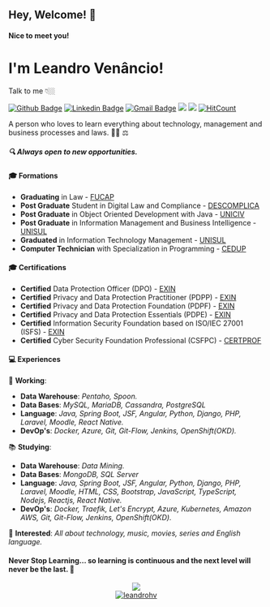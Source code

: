 ## Hey, Welcome! 👋 

#### Nice to meet you! 

# I'm Leandro Venâncio!
Talk to me 👇🏼

[![Github Badge](https://img.shields.io/badge/-Github-000?style=flat-square&logo=Github&logoColor=white&link=https://github.com/leandrohv)](https://github.com/leandrohv)
[![Linkedin Badge](https://img.shields.io/badge/-LinkedIn-blue?style=flat-square&logo=Linkedin&logoColor=white&link=https://www.linkedin.com/in/leandro-venancio/)](https://www.linkedin.com/in/leandro-venancio/)
[![Gmail Badge](https://img.shields.io/badge/-Gmail-c14438?style=flat-square&logo=Gmail&logoColor=white&link=mailto:leandrohilariovenancio@gmail.com)](mailto:leandrohilariovenancio@gmail.com)
[![](https://img.shields.io/badge/-Rocketseat-purple?style=flat-square&logo=&logoColor=6633cc&link=https://app.rocketseat.com.br/me/leandro-venancio)](https://app.rocketseat.com.br/me/leandro-venancio)
[![](https://img.shields.io/badge/-YouTube-c4302b?style=flat-square&logo=&logoColor=6633cc&link=https://www.youtube.com/channel/UCe0Ib3tzuuOt0lu8vaYnf7g)](https://www.youtube.com/channel/UCe0Ib3tzuuOt0lu8vaYnf7g)
[![HitCount](http://hits.dwyl.com/leandrohv/leandrohv.svg)](http://hits.dwyl.com/leandrohv/leandrohv)

A person who loves to learn everything about technology, management and business processes and laws. 👨‍💻 :balance_scale:
##### 🔍 Always open to new opportunities.

#### 🎓 Formations
- **Graduating** in Law - [FUCAP](https://www.fucap.edu.br/)
- **Post Graduate** Student in Digital Law and Compliance - [DESCOMPLICA](https://descomplica.com.br/pos-graduacao/direito/pos-em-direito-digital-e-compliance/)
- **Post Graduate** in Object Oriented Development with Java - [UNICIV](https://uniciv.com.br/) 
- **Post Graduate** in Information Management and Business Intelligence - [UNISUL](http://unisul.br/) 
- **Graduated** in Information Technology Management - [UNISUL](http://unisul.br/) 
- **Computer Technician** with Specialization in Programming - [CEDUP](https://www.facebook.com/Cedup-Diom%C3%ADcio-Freitas-TB-SC-601926376986825/)

#### 🎓 Certifications
- **Certified** Data Protection Officer (DPO) - [EXIN](https://app.exeed.pro/holder/badge/76241)
- **Certified** Privacy and Data Protection Practitioner (PDPP) - [EXIN](https://app.exeed.pro/holder/badge/76240)
- **Certified** Privacy and Data Protection Foundation (PDPF) - [EXIN](https://app.exeed.pro/holder/badge/71145)
- **Certified** Privacy and Data Protection Essentials (PDPE) - [EXIN](https://app.exeed.pro/holder/badge/71158)
- **Certified** Information Security Foundation based on ISO/IEC 27001 (ISFS) - [EXIN](https://app.exeed.pro/holder/badge/68759)
- **Certified** Cyber Security Foundation Professional (CSFPC) - [CERTPROF](https://certiprof.com/pages/cyber-security-foundation-csfpc)

#### 💻 Experiences
📰 **Working**:
- **Data Warehouse**: *Pentaho, Spoon.*
- **Data Bases**: *MySQL, MariaDB, Cassandra, PostgreSQL*
- **Language**: *Java, Spring Boot, JSF, Angular, Python, Django, PHP, Laravel, Moodle, React Native.*
- **DevOp's**: *Docker, Azure, Git, Git-Flow, Jenkins, OpenShift(OKD).*

📚 **Studying**:
- **Data Warehouse**: *Data Mining.*
- **Data Bases**: *MongoDB, SQL Server*
- **Language**: *Java, Spring Boot, JSF, Angular, Python, Django, PHP, Laravel, Moodle, HTML, CSS, Bootstrap, JavaScript, TypeScript, Nodejs, Reactjs, React Native.*
- **DevOp's**: *Docker, Traefik, Let's Encrypt, Azure, Kubernetes, Amazon AWS, Git, Git-Flow, Jenkins, OpenShift(OKD).* 

🎯 **Interested**: *All about technology, music, movies, series and English language.*


#### Never Stop Learning... so learning is continuous and the next level will never be the last. 🚀

<p align = "center">
  <a href="https://github.com/leandrohv"><img src="https://github-readme-stats.vercel.app/api/top-langs/?username=leandrohv&layout=compact&theme=dark"/></a> 
  <br>
  <a href="https://github.com/leandrohv"><img src="https://github-readme-stats.vercel.app/api?username=leandrohv&show_icons=true&theme=dark&include_all_commits=true&count_private=true" alt="leandrohv"/></a>
</p> 
